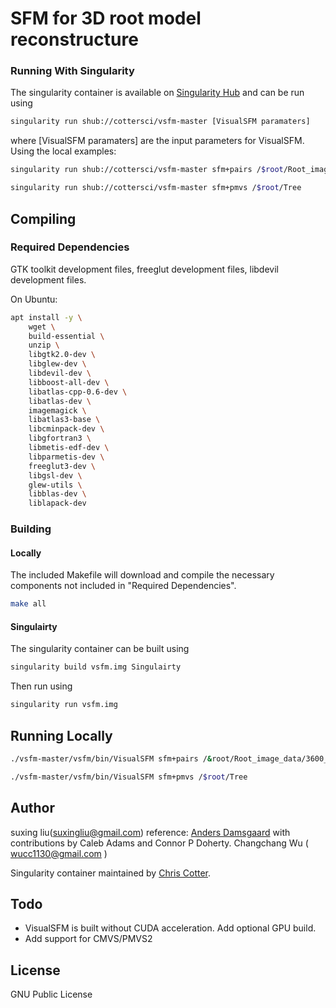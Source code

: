 # SFM for 3D root model reconstructure

### Running With Singularity
The singularity container is available on [Singularity Hub](https://www.singularity-hub.org)
and can be run using
```bash
singularity run shub://cottersci/vsfm-master [VisualSFM paramaters]
```

where [VisualSFM paramaters] are the input parameters for VisualSFM. Using the local examples:

```bash
singularity run shub://cottersci/vsfm-master sfm+pairs /$root/Root_image_data/3600_10_whole/PairList_90_2.txt
```

```bash
singularity run shub://cottersci/vsfm-master sfm+pmvs /$root/Tree
```

## Compiling

### Required Dependencies
GTK toolkit development files, freeglut development files, libdevil development
files.

On Ubuntu:

```bash
apt install -y \
    wget \
    build-essential \
    unzip \
    libgtk2.0-dev \
    libglew-dev \
    libdevil-dev \
    libboost-all-dev \
    libatlas-cpp-0.6-dev \
    libatlas-dev \
    imagemagick \
    libatlas3-base \
    libcminpack-dev \
    libgfortran3 \
    libmetis-edf-dev \
    libparmetis-dev \
    freeglut3-dev \
    libgsl-dev \
    glew-utils \
    libblas-dev \
    liblapack-dev
```

### Building

#### Locally
The included Makefile will download and compile the necessary components not included in "Required Dependencies".

```bash
make all
```

#### Singulairty
The singularity container can be built using

```bash
singularity build vsfm.img Singulairty
```

Then run using

```bash
singularity run vsfm.img
```

## Running Locally
```bash
./vsfm-master/vsfm/bin/VisualSFM sfm+pairs /&root/Root_image_data/3600_10_whole/PairList_90_2.txt
```

```bash
./vsfm-master/vsfm/bin/VisualSFM sfm+pmvs /$root/Tree
```

## Author
suxing liu(suxingliu@gmail.com)
reference:
[Anders Damsgaard](mailto:adamsgaard@ucsd.edu) with contributions by Caleb Adams
and Connor P Doherty.
Changchang Wu ( wucc1130@gmail.com )

Singularity container maintained by [Chris Cotter](http://github.com/cottersci).

## Todo
- VisualSFM is built without CUDA acceleration. Add optional GPU build.
- Add support for CMVS/PMVS2

## License
GNU Public License
